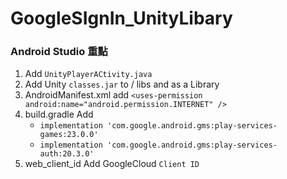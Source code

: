 # GoogleSIgnIn_UnityLibary

### Android Studio 重點

1. Add `UnityPlayerACtivity.java`
2. Add Unity  `classes.jar` to / libs and as a Library
3. AndroidManifest.xml add `<uses-permission android:name="android.permission.INTERNET" />`
4. build.gradle Add  
   - `implementation 'com.google.android.gms:play-services-games:23.0.0'`
   - `implementation 'com.google.android.gms:play-services-auth:20.3.0'`
5. web_client_id Add GoogleCloud `Client ID`

